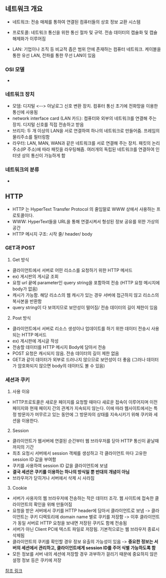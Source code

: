 ## 네트워크 개요
- 네트워크: 전송 매체를 통하여 연결된 컴퓨터들의 상호 정보 교환 시스템
- 프로토콜: 네트워크 통신을 위한 통신 절차 및 규약. 전송 데이터의 캡슐화 및 캡슐 해제화가 이루어짐

- LAN: 기업이나 조직 등 비교적 좁은 범위 안에 존재하는 컴퓨터 네트워크. 케이블을 통한 유선 LAN, 전파를 통한 무선 LAN이 있음

### OSI 모델
- 

### 네트워크 장치
- 모뎀: 디지털 <--> 아날로그 신호 변환 장치. 컴퓨터 통신 초기에 전화망을 이용한 통신에 사용됨
- network interface card (LAN 카드): 컴퓨터와 외부의 네트워크를 연결해 주는 장치. 디지털 신호를 직접 전송하고 받음
- 브리지: 두 개 이상의 LAN을 서로 연결하여 하나의 네트워크로 만들어줌. 프레임의 물리주소를 필터링함
- 라우터: LAN, MAN, WAN과 같은 네트워크를 서로 연결해 주는 장치. 패킷의 논리 주소(IP 주소)에 따라 패킷을 라우팅해줌. 여러개의 독립된 네트워크를 연결하여 인터넷 상의 통신이 가능하게 함

### 네트워크의 분류
- 

## HTTP
- HTTP 는 HyperText Transfer Protocol 의 줄임말로 WWW 상에서 사용하는 프로토콜이다.
- WWW: HyperText들을 URL을 통해 연결시켜서 형성된 정보 공유를 위한 가상의 공간
- HTTP 메시지 구조: 시작 줄/ header/ body

### GET과 POST
1) Get 방식
- 클라이언트에서 서버로 어떤 리소스를 요청하기 위한 HTTP 메서드
- ex) 게시판의 게시글 조회
- 요청 url 끝에 parameter인 query string을 포함하여 전송 (HTTP 요청 메시지에 body가 없음)
- 캐시가 가능함. 해당 리소스의 웹 캐시가 있는 경우 서버에 접근하지 않고 리소스의 복사본을 반환함
- query string이 다 보여지므로 보안성이 떨어짐/ 전송 데이터의 길이 제한이 있음
2) Post 방식
- 클라이언트에서 서버로 리소스 생성이나 업데이트를 하기 위한 데이터 전송시 사용되는 HTTP 메서드 
- ex) 게시판에 게시글 작성
- 전송할 데이터를 HTTP 메시지 Body에 담아서 전송
- POST 요청은 캐시되지 않음. 전송 데이터의 길이 제한 없음
- GET과 같이 데이터가 외부로 드러나지 않으므로 보안성이 더 좋음 (그러나 데이터가 암호화되지 않으면 body의 데이터도 볼 수 있음) 

### 세션과 쿠키
1) 사용 이유
- HTTP프로토콜은 새로운 페이지를 요청할 때마다 새로운 접속이 이루어지며 이전 페이지와 현재 페이지 간의 관계가 지속되지 않는다. 이에 따라 웹사이트에서는 특정 방문자가 머무르고 있는 동안에 그 방문자의 상태를 지속시키기 위해 쿠키와 세션을 이용한다.
2) Session
- 클라이언트가 웹서버에 연결된 순간부터 웹 브라우저를 닫아 HTTP 통신이 끝날때 까지의 기간
- 최초 요청시 서버에서 session 객체를 생성하고 각 클라이언트 마다 고유한 session ID 값을 부여함
- 쿠키를 사용하여 session ID 값을 클라이언트에 보냄
- **결국 세션은 쿠키를 이용하는 하나의 방식일 뿐 반대의 개념이 아님**
- 브라우저가 닫히거나 서버에서 삭제 시 사라짐
3) Cookie
- 서버가 사용자의 웹 브라우저에 전송하는 작은 데이터 조각. 웹 사이트에 접속한 클라이언트의 확인을 위해 만들어짐
- 요청을 받은 서버에서 쿠키를 HTTP header에 담아서 클라이언트로 보냄 -> 클라이언트는 쿠키 디렉토리에 domain name 별로 쿠키를 저장함 -> 이후 클라이언트가 동일 서버로 HTTP 요청을 보내면 저장된 쿠키도 함께 전송됨
- 서버가 아닌 Client PC에 텍스트 파일로 저장됨. 기본적으로는 웹 브라우저 종료시 삭제됨
- 클라이언트의 쿠키를 확인할 경우 정보 유출의 가능성이 있음 -> **중요한 정보는 서버의 세션에서 관리하고, 클라이언트에게 session ID를 주어 식별 가능하도록 함**
- 모든 정보를 서버 내의 세션에 저장할 경우 과부하가 걸리기 때문에 중요하지 않은 설정 정보 등은 쿠키에 저장

[참조 링크](https://noahlogs.tistory.com/)
